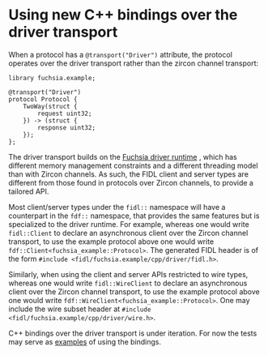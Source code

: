 # Using new C++ bindings over the driver transport

When a protocol has a `@transport("Driver")` attribute, the protocol operates
over the driver transport rather than the zircon channel transport:

```fidl
library fuchsia.example;

@transport("Driver")
protocol Protocol {
    TwoWay(struct {
        request uint32;
    }) -> (struct {
        response uint32;
    });
};
```

The driver transport builds on the [Fuchsia driver runtime][fdf] , which has
different memory management constraints and a different threading model than
with Zircon channels. As such, the FIDL client and server types are different
from those found in protocols over Zircon channels, to provide a tailored API.

Most client/server types under the `fidl::` namespace will have a counterpart in
the `fdf::` namespace, that provides the same features but is specialized to the
driver runtime. For example, whereas one would write `fidl::Client` to declare
an asynchronous client over the Zircon channel transport, to use the example
protocol above one would write `fdf::Client<fuchsia_example::Protocol>`. The
generated FIDL header is of the form
`#include <fidl/fuchsia.example/cpp/driver/fidl.h>`.

Similarly, when using the client and server APIs restricted to wire types,
whereas one would write `fidl::WireClient` to declare an asynchronous client
over the Zircon channel transport, to use the example protocol above one would
write `fdf::WireClient<fuchsia_example::Protocol>`. One may include the wire
subset header at `#include <fidl/fuchsia.example/cpp/driver/wire.h>`.

<!-- TODO(105299): Better example/annotated walk-through similar to other tutorials. -->
C++ bindings over the driver transport is under iteration. For now the tests may
serve as [examples][async-example] of using the bindings.

<!-- xrefs -->
[fdf]: /sdk/lib/driver/runtime/
[async-example]: /sdk/lib/fidl_driver/tests/transport/wire_async_two_way_test.cc
